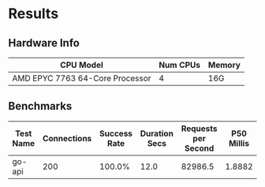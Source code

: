 # Results
## Hardware Info
| CPU Model | Num CPUs | Memory |
| --------- | -------- | ------ |
| AMD EPYC 7763 64-Core Processor | 4 | 16G |

## Benchmarks
| Test Name | Connections | Success Rate | Duration Secs | Requests per Second | P50 Millis | P99 Millis | P999 Millis | API Memory MB | API CPU Time | API Threads |
| --------- | ----------- | ------------ | ------------- | ------------------- | ---------- | ---------- | ----------- | ------------- | ------------ | ----------- |
| go-api | 200 | 100.0% | 12.0 | 82986.5 | 1.8882 | 7.6961 | 10.8797 | 17.5 | 00:00:27 | 11 |
